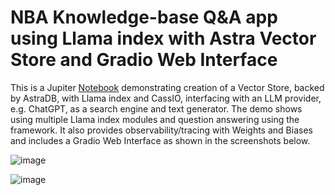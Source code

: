 # NBA Knowledge-base Q&A app using Llama index with Astra Vector Store and Gradio Web Interface

This is a Jupiter [Notebook](https://github.com/kaseycparker/vectortesting/blob/main/NBA_QA_Gradio_LlamaIndex/NBA_QA_LlamaIndex_Gradio_App.ipynb) demonstrating creation of a Vector Store, backed by AstraDB, with Llama index and CassIO, interfacing with an LLM provider, e.g. ChatGPT, as a search engine and text generator. The demo shows using multiple Llama index modules and question answering using the framework. It also provides observability/tracing with Weights and Biases and includes a Gradio Web Interface as shown in the screenshots below.

![image](https://github.com/kaseycparker/vectortesting/assets/41307386/b491e333-9fbc-44cf-a1ea-9309a23aae2d)

![image](https://github.com/kaseycparker/vectortesting/assets/41307386/c373390f-cd91-47c6-b4f8-f22c5f110b87)
